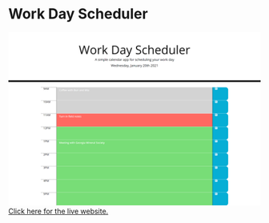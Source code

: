 # Work Day Scheduler

![screenshot of application](./Assets/screenshot.png?raw=true "Work Day Scheduler")
[Click here for the live website.](https://sorengrey.github.io/planner_hw/)<br>
<br>
